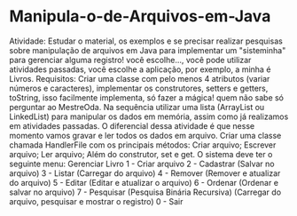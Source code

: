# Manipula-o-de-Arquivos-em-Java
Atividade: Estudar o material, os exemplos e se precisar realizar pesquisas sobre manipulação de arquivos em Java para implementar um "sisteminha" para gerenciar alguma registro! você escolhe..., você pode utilizar atividades passadas, você escolhe a aplicação, por exemplo, a minha é Livros.  Requisitos: Criar uma classe com pelo menos 4 atributos (variar números e caracteres), implementar os construtores, setters e getters, toString, isso facilmente implementa, só fazer a mágica! quem não sabe só perguntar ao MestreOda.  Na sequência utilizar uma lista (ArrayList ou LinkedList) para manipular os dados em memória, assim como já realizamos em atividades passadas. O diferencial dessa atividade é que nesse momento vamos gravar e ler todos os dados em arquivo.  Criar uma classe chamada HandlerFile com os principais métodos: Criar arquivo; Escrever arquivo; Ler arquivo; Além do construtor, set e get.  O sistema deve ter o seguinte menu: Gerenciar Livro 1 - Criar arquivo 2 - Cadastrar (Salvar no arquivo) 3 - Listar (Carregar do arquivo) 4 - Remover (Remover e atualizar do arquivo) 5 - Editar (Editar e atualizar o arquivo) 6 - Ordenar (Ordenar e salvar no arquivo) 7 - Pesquisar (Pesquisa Binária Recursiva) (Carregar do arquivo, pesquisar e mostrar o registro) 0 - Sair
